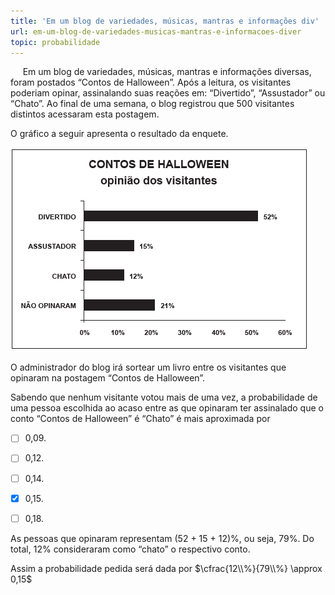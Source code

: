 ```yaml
---
title: 'Em um blog de variedades, músicas, mantras e informações div'
url: em-um-blog-de-variedades-musicas-mantras-e-informacoes-diver
topic: probabilidade
---
```



     Em um blog de variedades, músicas, mantras e informações diversas, foram postados “Contos de Halloween”. Após a leitura, os visitantes poderiam opinar, assinalando suas reações em: “Divertido”, “Assustador” ou “Chato”. Ao final de uma semana, o blog registrou que 500 visitantes distintos acessaram esta postagem.

O gráfico a seguir apresenta o resultado da enquete.

![](df4e6e65-cc39-e54a-9cdc-5c37122ebb61.png)

O administrador do blog irá sortear um livro entre os visitantes que opinaram na postagem “Contos de Halloween”.

Sabendo que nenhum visitante votou mais de uma vez, a probabilidade de uma pessoa escolhida ao acaso entre as que opinaram ter assinalado que o conto “Contos de Halloween” é “Chato” é mais aproximada por



- [ ] 0,09.
- [ ] 0,12.
- [ ] 0,14.
- [x] 0,15.
- [ ] 0,18.


As pessoas que opinaram representam (52 + 15 + 12)%, ou seja, 79%. Do total, 12% consideraram como “chato” o respectivo conto.

Assim a probabilidade pedida será dada por $\cfrac{12\\%}{79\\%} \approx 0,15$
